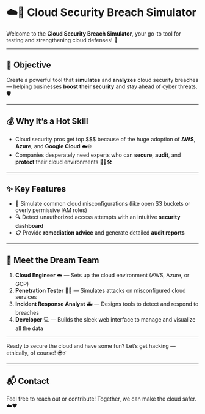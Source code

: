 # ☁️🔐 Cloud Security Breach Simulator

Welcome to the **Cloud Security Breach Simulator**, your go-to tool for testing and strengthening cloud defenses! 🚀

---

## 🎯 Objective

Create a powerful tool that **simulates** and **analyzes** cloud security breaches — helping businesses **boost their security** and stay ahead of cyber threats. 🛡️

---

## 💰 Why It’s a Hot Skill

- Cloud security pros get top $$$ because of the huge adoption of **AWS**, **Azure**, and **Google Cloud** ☁️🌐  
- Companies desperately need experts who can **secure**, **audit**, and **protect** their cloud environments 🕵️‍♂️🛠️

---

## ✨ Key Features

- 🚨 Simulate common cloud misconfigurations (like open S3 buckets or overly permissive IAM roles)  
- 🔍 Detect unauthorized access attempts with an intuitive **security dashboard**  
- 📋 Provide **remediation advice** and generate detailed **audit reports**

---

## 👥 Meet the Dream Team

1. **Cloud Engineer** ☁️ — Sets up the cloud environment (AWS, Azure, or GCP)  
2. **Penetration Tester** 🕵️‍♂️ — Simulates attacks on misconfigured cloud services  
3. **Incident Response Analyst** 🚑 — Designs tools to detect and respond to breaches  
4. **Developer** 💻 — Builds the sleek web interface to manage and visualize all the data  

---

Ready to secure the cloud and have some fun? Let’s get hacking — ethically, of course! 😎⚡

---

## 📬 Contact

Feel free to reach out or contribute! Together, we can make the cloud safer. ☁️❤️

